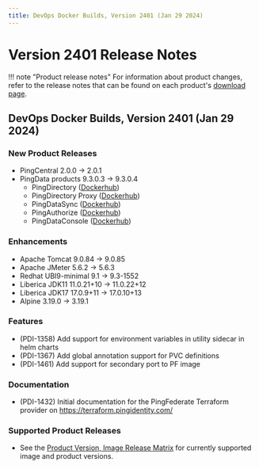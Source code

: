 ```yaml
---
title: DevOps Docker Builds, Version 2401 (Jan 29 2024)
---
```


# Version 2401 Release Notes

!!! note "Product release notes"
For information about product changes, refer to the release notes that can be found on each
product's [download page](https://www.pingidentity.com/en/resources/downloads.html).

## DevOps Docker Builds, Version 2401 (Jan 29 2024)

### New Product Releases

- PingCentral 2.0.0 → 2.0.1
- PingData products 9.3.0.3 → 9.3.0.4
    - PingDirectory ([Dockerhub](https://hub.docker.com/r/pingidentity/pingdirectory))
    - PingDirectory Proxy ([Dockerhub](https://hub.docker.com/r/pingidentity/pingdirectoryproxy))
    - PingDataSync ([Dockerhub](https://hub.docker.com/r/pingidentity/pingdatasync))
    - PingAuthorize ([Dockerhub](https://hub.docker.com/r/pingidentity/pingauthorize))
    - PingDataConsole ([Dockerhub](https://hub.docker.com/r/pingidentity/pingdataconsole))

### Enhancements

- Apache Tomcat 9.0.84 → 9.0.85
- Apache JMeter 5.6.2 → 5.6.3
- Redhat UBI9-minimal 9.1 → 9.3-1552
- Liberica JDK11 11.0.21+10 → 11.0.22+12
- Liberica JDK17 17.0.9+11 → 17.0.10+13
- Alpine 3.19.0 → 3.19.1

### Features

- (PDI-1358) Add support for environment variables in utility sidecar in helm charts
- (PDI-1367) Add global annotation support for PVC definitions
- (PDI-1461) Add support for secondary port to PF image

### Documentation

- (PDI-1432) Initial documentation for the PingFederate Terraform provider on https://terraform.pingidentity.com/

### Supported Product Releases

- See the [Product Version, Image Release Matrix](../docker-images/productVersionMatrix.md)
  for currently supported image and product versions.
